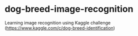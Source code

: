 # dog-breed-image-recognition
Learning image recognition using Kaggle challenge (https://www.kaggle.com/c/dog-breed-identification) 
